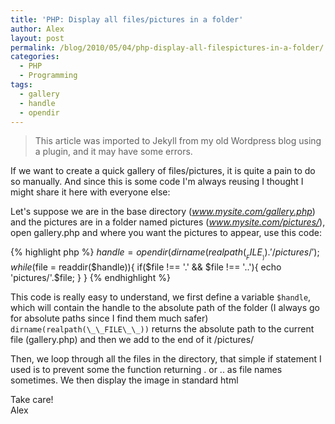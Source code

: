 ```yaml
---
title: 'PHP: Display all files/pictures in a folder'
author: Alex
layout: post
permalink: /blog/2010/05/04/php-display-all-filespictures-in-a-folder/
categories:
  - PHP
  - Programming
tags:
  - gallery
  - handle
  - opendir
--- 
```


> This article was imported to Jekyll from my old Wordpress blog using a plugin, and it may have some errors.

If we want to create a quick gallery of files/pictures, it is quite a pain to do so manually. And since this is some code I\'m always reusing I thought I might share it here with everyone else:

Let\'s suppose we are in the base directory (*www.mysite.com/gallery.php*) and the pictures are in a folder named pictures (*www.mysite.com/pictures/*), open gallery.php and where you want the pictures to appear, use this code:

{% highlight php  %}
$handle = opendir(dirname(realpath(__FILE__)).'/pictures/');
while($file = readdir($handle)){
	if($file !== '.' &#038;&#038; $file !== '..'){
		echo 'pictures/'.$file;
	}
}
{% endhighlight %}

This code is really easy to understand, we first define a variable `$handle`, which will contain the handle to the absolute path of the folder (I always go for absolute paths since I find them much safer)  
`dirname(realpath(\_\_FILE\_\_))` returns the absolute path to the current file (gallery.php) and then we add to the end of it /pictures/

Then, we loop through all the files in the directory, that simple if statement I used is to prevent some the function returning . or .. as file names sometimes. We then display the image in standard html

Take care!  
Alex